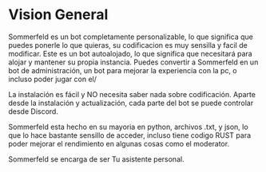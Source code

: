 # Vision General
Sommerfeld es un bot completamente personalizable, lo que significa que puedes ponerle lo que quieras, su codificacion es muy sensilla y facil de modificar. Este es un bot autoalojado, lo que significa que necesitará para alojar y mantener su propia instancia. Puedes convertir a Sommerfeld en un bot de administración, un bot para mejorar la experiencia con la pc, o incluso poder jugar con el/

La instalación es fácil y NO necesita saber nada sobre codificación. Aparte desde la instalación y actualización, cada parte del bot se puede controlar desde Discord.

Sommerfeld esta hecho en su mayoria en python, archivos .txt, y json, lo que lo hace bastante sensillo de acceder, incluso tiene codigo RUST para poder mejorar el rendimiento en algunas cosas como el moderator.

Sommerfeld se encarga de ser Tu asistente personal.
